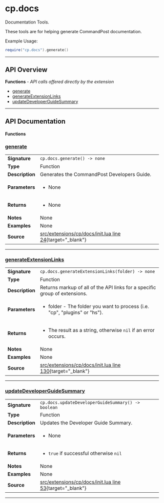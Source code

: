 # cp.docs

Documentation Tools.

These tools are for helping generate CommandPost documentation.

Example Usage:
```lua
require("cp.docs").generate()
```

---

## API Overview
**Functions** - _API calls offered directly by the extension_
 * [generate](#generate)
 * [generateExtensionLinks](#generateextensionlinks)
 * [updateDeveloperGuideSummary](#updatedeveloperguidesummary)


---

## API Documentation

#### Functions


### [generate](#generate)

|                                             |                                                                                     |
| --------------------------------------------|-------------------------------------------------------------------------------------|
| **Signature**                               | `cp.docs.generate() -> none`                                                                    |
| **Type**                                    | Function                                                                     |
| **Description**                             | Generates the CommandPost Developers Guide.                                                                     |
| **Parameters**                              | <ul><li>None</li></ul> |
| **Returns**                                 | <ul><li>None</li></ul>          |
| **Notes**                                   | None |
| **Examples**                                | None |
| **Source**                                  | [src/extensions/cp/docs/init.lua line 24](https://github.com/CommandPost/CommandPost/blob/develop/src/extensions/cp/docs/init.lua#L24){target="_blank"} |

---


### [generateExtensionLinks](#generateextensionlinks)

|                                             |                                                                                     |
| --------------------------------------------|-------------------------------------------------------------------------------------|
| **Signature**                               | `cp.docs.generateExtensionLinks(folder) -> none`                                                                    |
| **Type**                                    | Function                                                                     |
| **Description**                             | Returns markup of all of the API links for a specific group of extensions.                                                                     |
| **Parameters**                              | <ul><li>folder - The folder you want to process (i.e. "cp", "plugins" or "hs").</li></ul> |
| **Returns**                                 | <ul><li>The result as a string, otherwise `nil` if an error occurs.</li></ul>          |
| **Notes**                                   | None |
| **Examples**                                | None |
| **Source**                                  | [src/extensions/cp/docs/init.lua line 130](https://github.com/CommandPost/CommandPost/blob/develop/src/extensions/cp/docs/init.lua#L130){target="_blank"} |

---


### [updateDeveloperGuideSummary](#updatedeveloperguidesummary)

|                                             |                                                                                     |
| --------------------------------------------|-------------------------------------------------------------------------------------|
| **Signature**                               | `cp.docs.updateDeveloperGuideSummary() -> boolean`                                                                    |
| **Type**                                    | Function                                                                     |
| **Description**                             | Updates the Developer Guide Summary.                                                                     |
| **Parameters**                              | <ul><li>None</li></ul> |
| **Returns**                                 | <ul><li>`true` if successful otherwise `nil`</li></ul>          |
| **Notes**                                   | None |
| **Examples**                                | None |
| **Source**                                  | [src/extensions/cp/docs/init.lua line 53](https://github.com/CommandPost/CommandPost/blob/develop/src/extensions/cp/docs/init.lua#L53){target="_blank"} |

---

